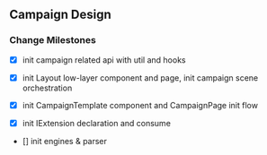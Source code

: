 ## Campaign Design

### Change Milestones

- [x] init campaign related api with util and hooks

- [x] init Layout low-layer component and page, init campaign scene orchestration

- [x] init CampaignTemplate component and CampaignPage init flow

- [x] init IExtension declaration and consume

- [] init engines & parser
